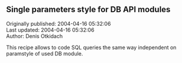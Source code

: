 ## Single parameters style for DB API modules  
Originally published: 2004-04-16 05:32:06  
Last updated: 2004-04-16 05:32:06  
Author: Denis Otkidach  
  
This recipe allows to code SQL queries the same way independent on paramstyle of used DB module.